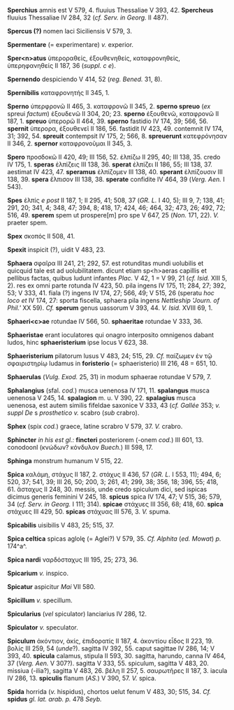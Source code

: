 **Sperchius** amnis est V 579, 4. fluuius Thessaliae V 393, 42.
**Spercheus** fluuius Thessaliae IV 284, 32 (*cf. Serv. in Georg.* II
487).

**Spercus (?)** nomen laci Siciliensis V 579, 3.

**Spermentare** (= experimentare) *v.* experior.

**Sper\<n\>atus** ὑπεροραθείς, ἐξουθενηθείς, καταφρονηθείς,
ὑπερηφανηθείς II 187, 36 (*suppl. c e*).

**Spernendo** despiciendo V 414, 52 (*reg. Bened.* 31, 8).

**Spernibilis** καταφρονητής II 345, 1.

**Sperno** ὑπερφρονῶ II 465, 3. καταφρονῶ II 345, 2. **sperno spreuo**
(*ex* spreui *factum*) ἐξουδενῶ II 304, 20; 23. **sperno** ἐξουθενῶ,
καταφρονῶ II 187, 1. **spreuo** ὑπερορῶ II 464, 39. **sperno** fastidio
IV 174, 39; 566, 56. **spernit** ὑπερορα, ἐξουθενεῖ II 186, 56. fastidit
IV 423, 49. contemnit IV 174, 31; 392, 54. **spreuit** contempsit IV
175, 2; 566, 8. **spreuerunt** κατεφρόνησαν II 346, 2. **spernor**
καταφρονοῦμαι II 345, 3.

**Spero** προσδοκῶ II 420, 49; III 156, 52. ἐλπίζω II 295, 40; III 138,
35. credo IV 175, 1. **speras** ἐλπίζεις III 138, 36. **sperat** ἐλπίζει
II 186, 55; III 138, 37. aestimat IV 423, 47. **speramus** ἐλπίζομεν III
138, 40. **sperant** ἐλπίζουσιν III 138, 39. **spera** ἔλπισον III 138,
38. **sperate** confidite IV 464, 39 (*Verg. Aen.* I 543).

**Spes** ἐλπίς *e post* II 187, 1; II 295, 41; 508, 37 (*GR. L.* I 40,
5); III 9, 7; 138, 41; 291, 20; 341, 4; 348, 47; 394, 8; 418, 17; 424,
46; 464, 32; 473, 26; 492, 72; 516, 49. **sperem** spem ut prospere[m]
pro spe V 647, 25 (*Non.* 171, 22). *V.* praeter spem.

**Spex** σκοπός II 508, 41.

**Spexit** inspicit (?), uidit V 483, 23.

**Sphaera** σφαῖρα III 241, 21; 292, 57. est rotunditas mundi uolubilis
et quicquid tale est ad uolubilitatem. dicunt etiam sp\<h\>aeras
capillis et pellibus factas, quibus ludunt infantes *Plac.* V 42, 1 = V
99, 21 (*cf. Isid.* XIII 5, 2). res ex omni parte rotunda IV 423, 50.
pila ingens IV 175, 11; 284, 27; 392, 53; V 333, 41. fiala (?) ingens IV
174, 27; 566, 49; V 515, 26 (speratu *hoc loco et* IV 174, 27: sporta
fiscella, sphaera pila ingens *Nettleship 'Journ. of Phil.'* XX 59).
*Cf.* **sperum** genus uassorum V 393, 44. *V. Isid.* XVIII 69, 1.

**Sphaeri\<c\>ae** rotundae IV 566, 50. **sphaeritae** rotundae V 333,
36.

**Sphaeristae** erant ioculatores qui onagro interposito omnigenos
dabant ludos, hinc **sphaeristerium** ipse locus V 623, 38.

**Sphaeristerium** pilatorum lusus V 483, 24; 515, 29. *Cf.* παίζωμεν ἐν
τῷ σφαιριστηρίῳ ludamus in **foristerio** (= sphaeristerio) III 216, 48
= 651, 10.

**Sphaerulas** (*Vulg. Exod.* 25, 31) in modum sphaerae rotundae V 579,
7.

**Sphalangius** (sfal. *cod.*) musca uenenosa IV 171, 11. **spalangus**
musca uenenosa V 245, 14. **spalagion** m. u. V 390, 22. **spalagius**
musca uenenosa, est autem similis fifeldae saxonice V 333, 43 (*cf.
Gallée* 353; *v. suppl De* s *prosthetico v.* scabro (*sub* crabro).

**Sphex** (spix *cod.*) graece, latine scrabro V 579, 37. *V.* crabro.

**Sphincter** *in his est gl.:* **fincteri** posteriorem (-onem *cod.*)
III 601, 13. conodoonl (κνώδων? κόνδυλον *Buech.*) III 598, 17.

**Sphinga** monstrum humanum V 515, 22.

**Spica** καλάμη, στάχυς II 187, 2. στάχυς II 436, 57 (*GR. L.* I 553,
11); 494, 6; 520, 37; 541, 39; III 26, 50; 200, 3; 261, 41; 299, 38;
356, 18; 396, 55; 418, 61. ἄσταχυς II 248, 30. messis, unde credo
spiculum dici, sed ispicas dicimus generis feminini V 245, 18.
**spicus** spica IV 174, 47; V 515, 36; 579, 34 (*cf. Serv. in Georg.* I
111; 314). **spicae** στάχυες III 356, 68; 418, 60. **spica** στάχυες
III 429, 50. **spicas** στάχυας III 576, 3. *V.* spuma.

**Spicabilis** uisibilis V 483, 25; 515, 37.

**Spica celtica** spicas aglolę (= Aglei?) V 579, 35. *Cf. Alphita*
(*ed. Mowat*) *p.* 174^a^.

**Spica nardi** ναρδόσταχυς III 195, 25; 273, 36.

**Spicarium** *v.* inspico.

**Spicatur** aspicitur *Mai* VII 580.

**Spicillum** *v.* specillum.

**Spicularius** (*vel* spiculator) lanciarius IV 286, 12.

**Spiculator** *v.* speculator.

**Spiculum** ἀκόντιον, ἀκίς, ἐπιδορατίς II 187, 4. ἀκοντίου εἶδος II
223, 19. βολίς III 259, 54 (*unde*?). sagitta IV 392, 55. caput sagittae
IV 286, 14; V 393, 40. **spicula** calamus, stipula II 593, 30. sagitta,
harundo, canna IV 464, 37 (*Verg. Aen.* V 307?). sagitta V 333, 55.
spiculum, sagitta V 483, 20. missiua (-ilia?), sagitta V 483, 26. βέλη
II 257, 5. σαυρωτῆρες II 187, 3. iacula IV 286, 13. **spiculis** flanum
(*AS.*) V 390, 57. *V.* spica.

**Spida** horrida (*v.* hispidus), chortos uelut fenum V 483, 30; 515,
34. *Cf.* **spidus** *gl. lat. arab. p.* 478 *Seyb.*

